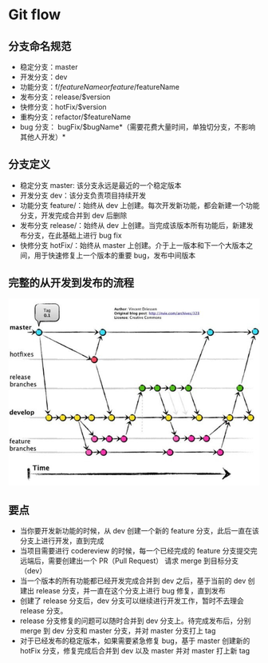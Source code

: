 # Git flow

## 分支命名规范

- 稳定分支：master
- 开发分支：dev
- 功能分支：f/$featureName or feature/$featureName
- 发布分支：release/$version
- 快修分支：hotFix/$version
- 重构分支：refactor/$featureName
- bug 分支： bugFix/$bugName*（需要花费大量时间，单独切分支，不影响其他人开发）*



## 分支定义

- 稳定分支 master: 该分支永远是最近的一个稳定版本
- 开发分支 dev：该分支负责项目持续开发
- 功能分支 feature/：始终从 dev 上创建。每次开发新功能，都会新建一个功能分支，开发完成合并到 dev 后删除
- 发布分支 release/：始终从 dev 上创建。当完成该版本所有功能后，新建发布分支，在此基础上进行 bug fix
- 快修分支 hotFix/：始终从 master 上创建。介于上一版本和下一个大版本之间，用于快速修复上一个版本的重要 bug，发布中间版本



## 完整的从开发到发布的流程

![流程图](./Images/gitflow.jpg)



## 要点

- 当你要开发新功能的时候，从 dev 创建一个新的 feature 分支，此后一直在该分支上进行开发，直到完成
- 当项目需要进行 codereview 的时候，每一个已经完成的 feature 分支提交完远端后，需要创建出一个 PR（Pull Request） 请求 merge 到目标分支（dev）
- 当一个版本的所有功能都已经开发完成合并到 dev 之后，基于当前的 dev 创建出 release 分支，并一直在这个分支上进行 bug 修复，直到发布
- 创建了 release 分支后，dev 分支可以继续进行开发工作，暂时不去理会 release 分支。
- release 分支修复的问题可以随时合并到 dev 分支上。待完成发布后，分别 merge 到 dev 分支和 master 分支，并对 master 分支打上 tag
- 对于已经发布的稳定版本，如果需要紧急修复 bug，基于 master 创建新的 hotFix 分支，修复完成后合并到 dev 以及 master 并对 master 打上新 tag

